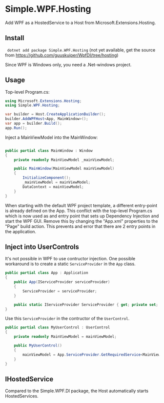 ﻿# Simple.WPF.Hosting

Add WPF as a HostedService to a Host from Microsoft.Extensions.Hosting.

## Install

``` dotnet add package Simple.WPF.Hosting``` (not yet available, get the source from https://github.com/guuskuiper/WpfDI/tree/hosting)

Since WPF is Windows only, you need a .Net-windows project.

## Usage

Top-level Program.cs:
```csharp
using Microsoft.Extensions.Hosting;
using Simple.WPF.Hosting;

var builder = Host.CreateApplicationBuilder();
builder.AddWPFHost<App, MainWindow>();
var app = builder.Build();
app.Run();

```

Inject a MainViewModel into the MainWindow:
```csharp

public partial class MainWindow : Window
{
    private readonly MainViewModel _mainViewModel;

    public MainWindow(MainViewModel mainViewModel)
    {
        InitializeComponent();
        _mainViewModel = mainViewModel;
        DataContext = mainViewModel;
    }
}
```

When starting with the default WPF project template, a different entry-point is already defined on the App.
This conflict with the top-level Program.cs which is now used as and entry point that sets up Dependency Injection and start the WPF GUI.
Remove this by changing the "App.xml" properties to the "Page" build action.
This prevents and error that there are 2 entry points in the application.

## Inject into UserControls

It's not possible in WPF to use contructor injection.
One possible workaround is to create a static `ServiceProvider` in the `App` class.
```csharp
public partial class App : Application
{
	public App(IServiceProvider serviceProvider)
	{
		ServiceProvider = serviceProvider;
	}

	public static IServiceProvider ServiceProvider { get; private set; } = default!;
}
```

Use this `ServiceProvider` in the contructor of the `UserControl`.
```csharp
public partial class MyUserControl : UserControl
{
    private readonly MainViewModel = mainViewModel;

    public MyUserControl()
    {
        mainViewModel = App.ServiceProvider.GetRequiredService<MainViewModel>();
    }
}
```

## IHostedService
Compared to the Simple.WPF.DI package, the Host automatically starts HostedServices.
